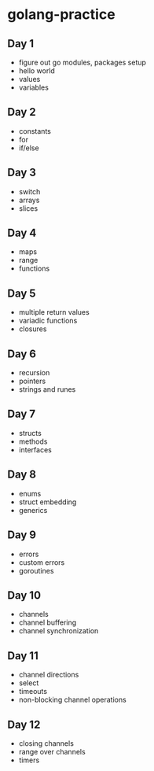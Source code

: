 # golang-practice 

## Day 1 
- figure out go modules, packages setup 
- hello world 
- values 
- variables
## Day 2 
- constants 
- for 
- if/else
## Day 3 
- switch 
- arrays 
- slices
## Day 4
- maps 
- range 
- functions 
## Day 5 
- multiple return values 
- variadic functions 
- closures 
## Day 6 
- recursion 
- pointers 
- strings and runes 
## Day 7
- structs 
- methods 
- interfaces 
## Day 8 
- enums 
- struct embedding 
- generics 
## Day 9 
- errors 
- custom errors 
- goroutines 
## Day 10 
- channels 
- channel buffering 
- channel synchronization 
## Day 11 
- channel directions 
- select 
- timeouts
- non-blocking channel operations 
## Day 12 
- closing channels 
- range over channels 
- timers 